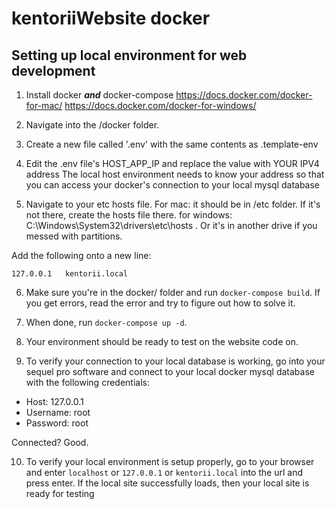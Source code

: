 # kentoriiWebsite docker

## Setting up local environment for web development

1. Install docker **_and_** docker-compose
https://docs.docker.com/docker-for-mac/
https://docs.docker.com/docker-for-windows/

2. Navigate into the /docker folder.

3. Create a new file called '.env' with the same contents as .template-env

4. Edit the .env file's HOST_APP_IP and replace the value with YOUR IPV4 address
The local host environment needs to know your address so that you can access your 
docker's connection to your local mysql database

5. Navigate to your etc hosts file. 
For mac: it should be in /etc folder. If it's not there, create the hosts file there.
for windows: C:\Windows\System32\drivers\etc\hosts . Or it's in another drive if you messed with partitions.

Add the following onto a new line:
```
127.0.0.1	kentorii.local
```

6. Make sure you're in the docker/ folder and run `docker-compose build`.
If you get errors, read the error and try to figure out how to solve it.

7. When done, run `docker-compose up -d`.

8. Your environment should be ready to test on the website code on.

9. To verify your connection to your local database is working, go into your sequel pro software and connect to your local docker mysql database with the following credentials:
* Host: 127.0.0.1
* Username: root
* Password: root

Connected? Good.

10. To verify your local environment is setup properly, go to your browser and enter `localhost` or `127.0.0.1` or `kentorii.local` into the url and press enter. If the local site successfully loads, then your local site is ready for testing
